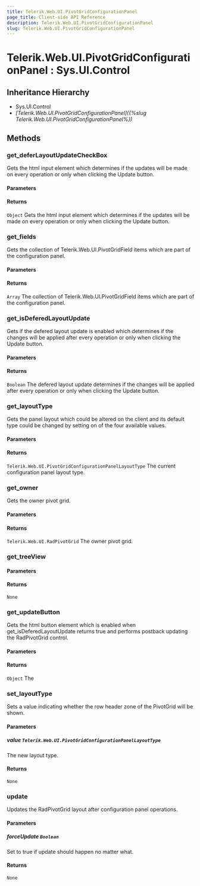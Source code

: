 ```yaml
---
title: Telerik.Web.UI.PivotGridConfigurationPanel
page_title: Client-side API Reference
description: Telerik.Web.UI.PivotGridConfigurationPanel
slug: Telerik.Web.UI.PivotGridConfigurationPanel
---
```


# Telerik.Web.UI.PivotGridConfigurationPanel : Sys.UI.Control 

## Inheritance Hierarchy

* Sys.UI.Control
* *[Telerik.Web.UI.PivotGridConfigurationPanel]({%slug Telerik.Web.UI.PivotGridConfigurationPanel%})*


## Methods

###  get_deferLayoutUpdateCheckBox

Gets the html input element which determines if the updates will be made on every operation or only when clicking the Update button.

#### Parameters

#### Returns

`Object` Gets the html input element which determines if the updates will be made on every operation or only when clicking the Update button.

### get_fields

Gets the collection of Telerik.Web.UI.PivotGridField items which are part of the configuration panel.

#### Parameters

#### Returns

`Array`  The collection of Telerik.Web.UI.PivotGridField items which are part of the configuration panel. 

### get_isDeferedLayoutUpdate

Gets if the defered layout update is enabled which determines if the changes will be applied after every operation or only when clicking the Update button.

#### Parameters

#### Returns

`Boolean` The defered layout update determines if the changes will be applied after every operation or only when clicking the Update button.

### get_layoutType

Gets the panel layout which could be altered on the client and its default type could be changed by setting on of the four available values.

#### Parameters

#### Returns

`Telerik.Web.UI.PivotGridConfigurationPanelLayoutType`  The current configuration panel layout type. 

### get_owner

Gets the owner pivot grid.

#### Parameters

#### Returns

`Telerik.Web.UI.RadPivotGrid` The owner pivot grid.

### get_treeView

#### Parameters

#### Returns

`None` 

### get_updateButton

Gets the html button element which is enabled when get_isDeferedLayoutUpdate returns true and performs postback updating the RadPivotGrid control.

#### Parameters

#### Returns

`Object` The 

### set_layoutType

Sets a value indicating whether the row header zone of the PivotGrid will be shown.

#### Parameters

##### value `Telerik.Web.UI.PivotGridConfigurationPanelLayoutType`

 The new layout type. 

#### Returns

`None` 

### update

Updates the RadPivotGrid layout after configuration panel operations.

#### Parameters

##### forceUpdate `Boolean`

 Set to true if update should happen no matter what.

#### Returns

`None` 



